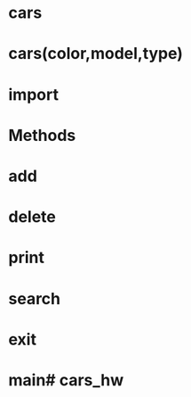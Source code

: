 # cars

# cars(color,model,type)

# import

# Methods
# add
# delete
# print
# search
# exit

# main#   c a r s _ h w  
 